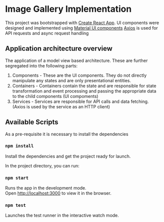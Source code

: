 # Image Gallery Implementation

This project was bootstrapped with [Create React App](https://github.com/facebook/create-react-app).
UI components were designed and implemented using [Material UI components](https://material-ui.com/)
[Axios](https://www.npmjs.com/package/axios) is used for API requests and async request handling

## Application architecture overview

The application of a model view based architecture. These are further segregated into the following parts:
1) Components - These are the UI components. They do not directly manipulate any states and are only presentational entities.
2) Containers - Containers contain the state and are responsible for state transformation and event processing and passing the appropriate data to the child components (UI compoments)
3) Services - Services are responsible for API calls and data fetching. (Axios is used by the service as an HTTP client)


## Available Scripts
As a pre-requisite it is necessary to install the dependencies

### `npm install` 

Install the dependencies and get the project ready for launch.

In the project directory, you can run:

### `npm start`

Runs the app in the development mode.\
Open [http://localhost:3000](http://localhost:3000) to view it in the browser.

### `npm test`

Launches the test runner in the interactive watch mode.

